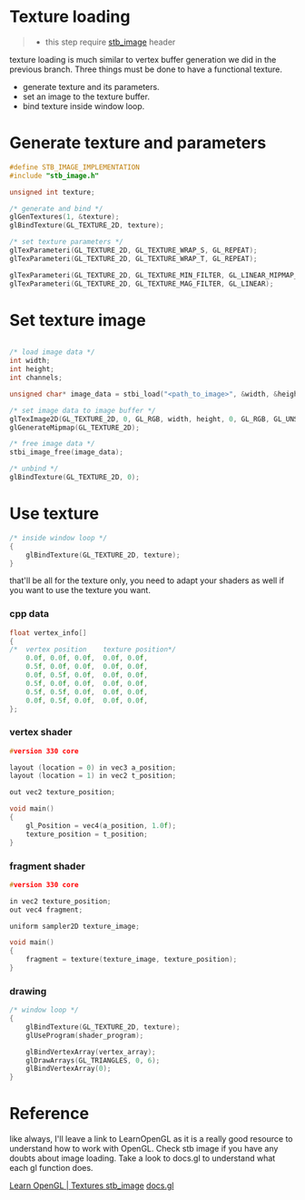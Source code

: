 # Texture loading

> - this step require [stb_image](https://github.com/nothings/stb) header

texture loading is much similar to vertex buffer generation we did in the previous branch.
Three things must be done to have a functional texture.

- generate texture and its parameters.
- set an image to the texture buffer.
- bind texture inside window loop.

# Generate texture and parameters
```cpp
#define STB_IMAGE_IMPLEMENTATION
#include "stb_image.h"

unsigned int texture;

/* generate and bind */
glGenTextures(1, &texture);
glBindTexture(GL_TEXTURE_2D, texture);

/* set texture parameters */
glTexParameteri(GL_TEXTURE_2D, GL_TEXTURE_WRAP_S, GL_REPEAT);
glTexParameteri(GL_TEXTURE_2D, GL_TEXTURE_WRAP_T, GL_REPEAT);

glTexParameteri(GL_TEXTURE_2D, GL_TEXTURE_MIN_FILTER, GL_LINEAR_MIPMAP_LINEAR);
glTexParameteri(GL_TEXTURE_2D, GL_TEXTURE_MAG_FILTER, GL_LINEAR);
```

# Set texture image
```cpp

/* load image data */
int width;
int height;
int channels;

unsigned char* image_data = stbi_load("<path_to_image>", &width, &height, &channels, 0);

/* set image data to image buffer */
glTexImage2D(GL_TEXTURE_2D, 0, GL_RGB, width, height, 0, GL_RGB, GL_UNSIGNED_BYTE, image_data);
glGenerateMipmap(GL_TEXTURE_2D);

/* free image data */
stbi_image_free(image_data);

/* unbind */
glBindTexture(GL_TEXTURE_2D, 0);
```

# Use texture
```cpp
/* inside window loop */
{
	glBindTexture(GL_TEXTURE_2D, texture);
}
```

that'll be all for the texture only, you need to adapt your shaders as well if you want to use the texture you want.

### cpp data
```cpp
float vertex_info[]
{
/*  vertex position    texture position*/
	0.0f, 0.0f, 0.0f,  0.0f, 0.0f,
	0.5f, 0.0f, 0.0f,  0.0f, 0.0f,
	0.0f, 0.5f, 0.0f,  0.0f, 0.0f,
	0.5f, 0.0f, 0.0f,  0.0f, 0.0f, 
	0.5f, 0.5f, 0.0f,  0.0f, 0.0f,
	0.0f, 0.5f, 0.0f,  0.0f, 0.0f,
};
```

### vertex shader
```cpp
#version 330 core

layout (location = 0) in vec3 a_position;
layout (location = 1) in vec2 t_position;

out vec2 texture_position;

void main()
{
	gl_Position = vec4(a_position, 1.0f);
	texture_position = t_position;
}
```

### fragment shader
```cpp
#version 330 core

in vec2 texture_position;
out vec4 fragment;

uniform sampler2D texture_image;

void main()
{
	fragment = texture(texture_image, texture_position);
}
```

### drawing
```cpp
/* window loop */
{
	glBindTexture(GL_TEXTURE_2D, texture);
	glUseProgram(shader_program);

	glBindVertexArray(vertex_array);
	glDrawArrays(GL_TRIANGLES, 0, 6);
	glBindVertexArray(0);
}
```

# Reference

like always, I'll leave a link to LearnOpenGL as it is a really good resource to understand how to work with OpenGL.
Check stb image if you have any doubts about image loading.
Take a look to docs.gl to understand what each gl function does.

[Learn OpenGL | Textures ](https://learnopengl.com/Getting-started/Textures)
[stb_image](https://github.com/nothings/stb)
[docs.gl](https://docs.gl)
